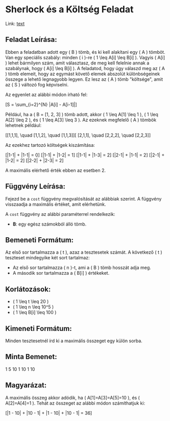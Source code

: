 # Sherlock és a Költség Feladat

Link: [text](https://www.hackerrank.com/challenges/sherlock-and-cost/problem?isFullScreen=true)

## Feladat Leírása:

Ebben a feladatban adott egy \( B \) tömb, és ki kell alakítani egy \( A \) tömböt. Van egy speciális szabály: minden \( i \)-re \( 1 \leq A[i] \leq B[i] \). Vagyis \( A[i] \) lehet bármilyen szám, amit választasz, de meg kell felelnie annak a szabálynak, hogy \( A[i] \leq B[i] \). A feladatod, hogy úgy válaszd meg az \( A \) tömb elemeit, hogy az egymást követő elemek abszolút különbségeinek összege a lehető legnagyobb legyen. Ez lesz az \( A \) tömb "költsége", amit az \( S \) változó fog képviselni.

Az egyenlet az alábbi módon írható fel:

\[S = \sum_{i=2}^{N} |A[i] - A[i-1]|\]

Például, ha a \( B = [1, 2, 3] \) tömb adott, akkor \( 1 \leq A[1] \leq 1 \), \( 1 \leq A[2] \leq 2 \), és \( 1 \leq A[3] \leq 3 \). Az ezeknek megfelelő \( A \) tömbök lehetnek például:

\[[1,1,1], \quad [1,1,2], \quad [1,1,3]\]\[
[2,1,1], \quad [2,2,2], \quad [2,2,3]\]

Az ezekhez tartozó költségek kiszámítása:

\[|1-1| + |1-1| = 0\]
\[|1-1| + |1-2| = 1\]
\[|1-1| + |1-3| = 2\]
\[|2-1| + |1-1| = 2\]
\[|2-1| + |1-2| = 2\]
\[|2-2| + |2-3| = 2\]

A maximális elérhető érték ebben az esetben 2.

## Függvény Leírása:

Fejezd be a `cost` függvény megvalósítását az alábbiak szerint. A függvény visszaadja a maximális értéket, amit elérhetünk.

A `cost` függvény az alábbi paraméterrel rendelkezik:
- **B**: egy egész számokból álló tömb.

## Bemeneti Formátum:

Az első sor tartalmazza a \( t \), azaz a tesztesetek számát. A következő \( t \) teszteset mindegyike két sort tartalmaz:
- Az első sor tartalmazza \( n \)-t, ami a \( B \) tömb hosszát adja meg.
- A második sor tartalmazza a \( B[i] \) értékeket.

## Korlátozások:

- \( 1 \leq t \leq 20 \)
- \( 1 \leq n \leq 10^5 \)
- \( 1 \leq B[i] \leq 100 \)

## Kimeneti Formátum:

Minden tesztesetnél írd ki a maximális összeget egy külön sorba.

## Minta Bemenet:

1 5 10 1 10 1 10


## Magyarázat:

A maximális összeg akkor adódik, ha \( A[1]=A[3]=A[5]=10 \), és \( A[2]=A[4]=1 \). Tehát az összeget az alábbi módon számíthatjuk ki:

\[|1 - 10| + |10 - 1| + |1 - 10| + |10 - 1| = 36\]
